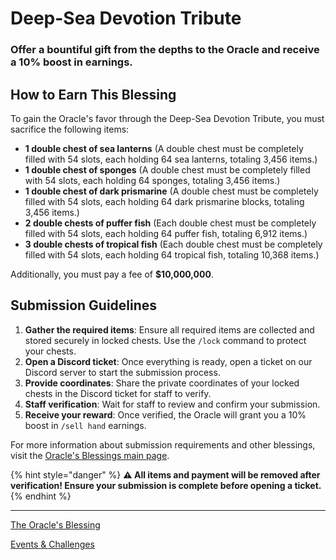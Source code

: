# Deep-Sea Devotion Tribute

### Offer a bountiful gift from the depths to the Oracle and receive a 10% boost in earnings.

## How to Earn This Blessing

To gain the Oracle's favor through the Deep-Sea Devotion Tribute, you must sacrifice the following items:

- **1 double chest of sea lanterns** (A double chest must be completely filled with 54 slots, each holding 64 sea lanterns, totaling 3,456 items.)
- **1 double chest of sponges** (A double chest must be completely filled with 54 slots, each holding 64 sponges, totaling 3,456 items.)
- **1 double chest of dark prismarine** (A double chest must be completely filled with 54 slots, each holding 64 dark prismarine blocks, totaling 3,456 items.)
- **2 double chests of puffer fish** (Each double chest must be completely filled with 54 slots, each holding 64 puffer fish, totaling 6,912 items.)
- **3 double chests of tropical fish** (Each double chest must be completely filled with 54 slots, each holding 64 tropical fish, totaling 10,368 items.)

Additionally, you must pay a fee of **$10,000,000**.

## Submission Guidelines

1. **Gather the required items**: Ensure all required items are collected and stored securely in locked chests. Use the `/lock` command to protect your chests.
2. **Open a Discord ticket**: Once everything is ready, open a ticket on our Discord server to start the submission process.
3. **Provide coordinates**: Share the private coordinates of your locked chests in the Discord ticket for staff to verify.
4. **Staff verification**: Wait for staff to review and confirm your submission.
5. **Receive your reward**: Once verified, the Oracle will grant you a 10% boost in `/sell hand` earnings.

For more information about submission requirements and other blessings, visit the [Oracle's Blessings main page](../README.md).

{% hint style="danger" %}
**⚠️ All items and payment will be removed after verification! Ensure your submission is complete before opening a ticket.**
{% endhint %}

---

[The Oracle's Blessing](./README.md)

[Events & Challenges](../README.md)